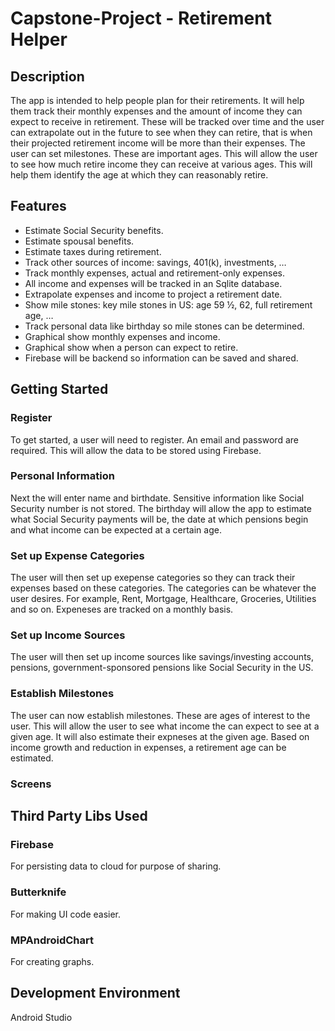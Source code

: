 # Capstone-Project - Retirement Helper
## Description
The app is intended to help people plan for their retirements. It will help them track their monthly expenses and the amount of income they can expect to receive in retirement. These will be tracked over time and the user can extrapolate out in the future to see when they can retire, that is when their projected retirement income will be more than their expenses. The user can set milestones. These are important ages. This will allow the user to see how much retire income they can receive at various ages. This will help them identify the age at which they can reasonably retire.

## Features
*	Estimate Social Security benefits.
*	Estimate spousal benefits.
*	Estimate taxes during retirement.
*	Track other sources of income: savings, 401(k), investments, …
*	Track monthly expenses, actual and retirement-only expenses.
*	All income and expenses will be tracked in an Sqlite database.
*	Extrapolate expenses and income to project a retirement date.
*	Show mile stones: key mile stones in US: age 59 ½, 62, full retirement age, …
*	Track personal data like birthday so mile stones can be determined.
*	Graphical show monthly expenses and income.
*	Graphical show when a person can expect to retire.
*	Firebase will be backend so information can be saved and shared.

## Getting Started
### Register
To get started, a user will need to register. An email and password are required. This will allow the data to be stored using Firebase. 

### Personal Information
Next the will enter name and birthdate. Sensitive information like Social Security number is not stored. The birthday will allow the app to estimate what Social Security payments will be, the date at which pensions begin and what income can be expected at a certain age.

### Set up Expense Categories
The user will then set up exepense categories so they can track their expenses based on these categories. The categories can be whatever the user desires. For example, Rent, Mortgage, Healthcare, Groceries, Utilities and so on. Expeneses are tracked on a monthly basis.

### Set up Income Sources
The user will then set up income sources like savings/investing accounts, pensions, government-sponsored pensions like Social Security in the US.

### Establish Milestones
The user can now establish milestones. These are ages of interest to the user. This will allow the user to see what income the can expect to see at a given age. It will also estimate their expneses at the given age. Based on income growth and reduction in expenses, a retirement age can be estimated.

### Screens

## Third Party Libs Used
### Firebase
For persisting data to cloud for purpose of sharing.

### Butterknife
For making UI code easier.

### MPAndroidChart
For creating graphs.

## Development Environment
Android Studio

